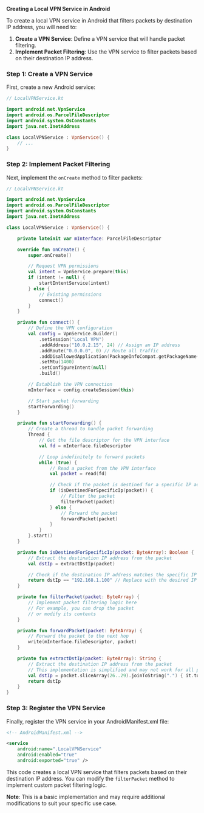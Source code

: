 **Creating a Local VPN Service in Android**

To create a local VPN service in Android that filters packets by destination IP address, you will need to:

1. **Create a VPN Service**: Define a VPN service that will handle packet filtering.
2. **Implement Packet Filtering**: Use the VPN service to filter packets based on their destination IP address.

### Step 1: Create a VPN Service

First, create a new Android service:

```kotlin
// LocalVPNService.kt

import android.net.VpnService
import android.os.ParcelFileDescriptor
import android.system.OsConstants
import java.net.InetAddress

class LocalVPNService : VpnService() {
    // ...
}
```

### Step 2: Implement Packet Filtering

Next, implement the `onCreate` method to filter packets:

```kotlin
// LocalVPNService.kt

import android.net.VpnService
import android.os.ParcelFileDescriptor
import android.system.OsConstants
import java.net.InetAddress

class LocalVPNService : VpnService() {

    private lateinit var mInterface: ParcelFileDescriptor

    override fun onCreate() {
        super.onCreate()

        // Request VPN permissions
        val intent = VpnService.prepare(this)
        if (intent != null) {
            startIntentService(intent)
        } else {
            // Existing permissions
            connect()
        }
    }

    private fun connect() {
        // Define the VPN configuration
        val config = VpnService.Builder()
            .setSession("Local VPN")
            .addAddress("10.0.2.15", 24) // Assign an IP address
            .addRoute("0.0.0.0", 0) // Route all traffic
            .addDisallowedApplication(PackageInfoCompat.getPackageName(this))
            .setMtu(1400)
            .setConfigureIntent(null)
            .build()

        // Establish the VPN connection
        mInterface = config.createSession(this)

        // Start packet forwarding
        startForwarding()
    }

    private fun startForwarding() {
        // Create a thread to handle packet forwarding
        Thread {
            // Get the file descriptor for the VPN interface
            val fd = mInterface.fileDescriptor

            // Loop indefinitely to forward packets
            while (true) {
                // Read a packet from the VPN interface
                val packet = read(fd)

                // Check if the packet is destined for a specific IP address
                if (isDestinedForSpecificIp(packet)) {
                    // Filter the packet
                    filterPacket(packet)
                } else {
                    // Forward the packet
                    forwardPacket(packet)
                }
            }
        }.start()
    }

    private fun isDestinedForSpecificIp(packet: ByteArray): Boolean {
        // Extract the destination IP address from the packet
        val dstIp = extractDstIp(packet)

        // Check if the destination IP address matches the specific IP address
        return dstIp == "192.168.1.100" // Replace with the desired IP address
    }

    private fun filterPacket(packet: ByteArray) {
        // Implement packet filtering logic here
        // For example, you can drop the packet
        // or modify its contents
    }

    private fun forwardPacket(packet: ByteArray) {
        // Forward the packet to the next hop
        write(mInterface.fileDescriptor, packet)
    }

    private fun extractDstIp(packet: ByteArray): String {
        // Extract the destination IP address from the packet
        // This implementation is simplified and may not work for all packet types
        val dstIp = packet.sliceArray(26..29).joinToString(".") { it.toChar().toInt().toString(16).padStart(2, '0') }
        return dstIp
    }
}
```

### Step 3: Register the VPN Service

Finally, register the VPN service in your AndroidManifest.xml file:

```xml
<!-- AndroidManifest.xml -->

<service
    android:name=".LocalVPNService"
    android:enabled="true"
    android:exported="true" />
```

This code creates a local VPN service that filters packets based on their destination IP address. You can modify the `filterPacket` method to implement custom packet filtering logic.

**Note**: This is a basic implementation and may require additional modifications to suit your specific use case.